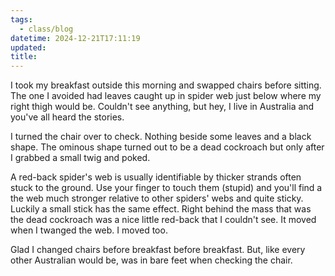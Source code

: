 ```yaml
---
tags:
  - class/blog
datetime: 2024-12-21T17:11:19
updated: 
title: 
---
```

I took my breakfast outside this morning and swapped chairs before sitting. The one I avoided had leaves caught up in spider web just below where my right thigh would be. Couldn't see anything, but hey, I live in Australia and you've all heard the stories.

I turned the chair over to check. Nothing beside some leaves and a black shape. The ominous shape turned out to be a dead cockroach but only after I grabbed a small twig and poked.

A red-back spider's web is usually identifiable by thicker strands often stuck to the ground. Use your finger to touch them (stupid) and you'll find a the web much stronger relative to other spiders' webs and quite sticky. Luckily a small stick has the same effect. Right behind the mass that was the dead cockroach was a nice little red-back that I couldn't see. It moved when I twanged the web. I moved too.

Glad I changed chairs before breakfast before breakfast. But, like every other Australian would be, was in bare feet when checking the chair.
